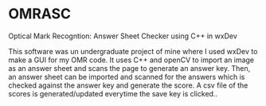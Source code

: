 # OMRASC
Optical Mark Recogntion: Answer Sheet Checker using C++ in wxDev

This software was un undergraduate project of mine where I used wxDev to make a GUI for my OMR code.
It uses C++ and openCV to import an image as an answer sheet and scans the page to generate an answer key.
Then, an answer sheet can be imported and scanned for the answers which is checked against the answer key and generate the score.
A csv file of the scores is generated/updated everytime the save key is clicked..
